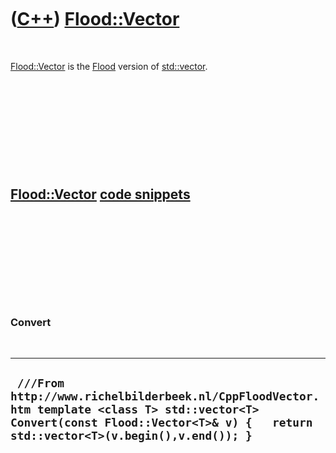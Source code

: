 
 

 

 

 

 

([C++](Cpp.md)) [Flood::Vector](CppFloodVector.md)
====================================================

 

[Flood::Vector](CppFloodVector.md) is the [Flood](CppFlood.md) version
of [std::vector](CppStdVector.md).

 

 

 

 

 

[Flood::Vector](CppFloodVector.md) [code snippets](CppCodeSnippets.md)
------------------------------------------------------------------------

 

 

 

 

 

### Convert

 

  -----------------------------------------------------------------------------------------------------------------------------------------------------------------------------------
  ` ///From http://www.richelbilderbeek.nl/CppFloodVector.htm template <class T> std::vector<T> Convert(const Flood::Vector<T>& v) {   return std::vector<T>(v.begin(),v.end()); }`
  -----------------------------------------------------------------------------------------------------------------------------------------------------------------------------------

 

 

 

 

 

 

